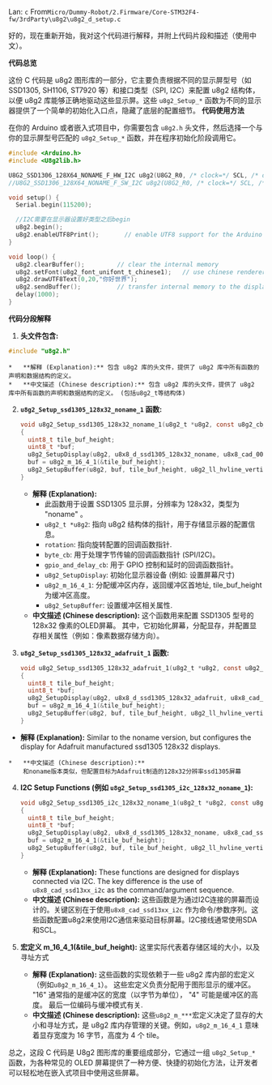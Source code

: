 Lan: `c` From`Micro/Dummy-Robot/2.Firmware/Core-STM32F4-fw/3rdParty\u8g2\u8g2_d_setup.c`

好的，现在重新开始，我对这个代码进行解释，并附上代码片段和描述（使用中文）。

**代码总览**

这份 C 代码是 u8g2 图形库的一部分，它主要负责根据不同的显示屏型号（如 SSD1305, SH1106, ST7920 等）和接口类型（SPI, I2C）来配置 u8g2 结构体，以便 u8g2 库能够正确地驱动这些显示屏。这些 `u8g2_Setup_*` 函数为不同的显示器提供了一个简单的初始化入口点，隐藏了底层的配置细节。
**代码使用方法**

在你的 Arduino 或者嵌入式项目中，你需要包含 `u8g2.h` 头文件，然后选择一个与你的显示屏型号匹配的 `u8g2_Setup_*` 函数，并在程序初始化阶段调用它。
```c
#include <Arduino.h>
#include <U8g2lib.h>

U8G2_SSD1306_128X64_NONAME_F_HW_I2C u8g2(U8G2_R0, /* clock=*/ SCL, /* data=*/ SDA, /* reset=*/ U8G2_PIN_NONE);   // All Boards without reset line
//U8G2_SSD1306_128X64_NONAME_F_SW_I2C u8g2(U8G2_R0, /* clock=*/ SCL, /* data=*/ SDA, /* reset=*/ U8G2_PIN_NONE);   // All Boards without reset line

void setup() {
  Serial.begin(115200);

  //I2C需要在显示器设置好类型之后begin
  u8g2.begin();
  u8g2.enableUTF8Print();		// enable UTF8 support for the Arduino print() function
}

void loop() {
  u8g2.clearBuffer();         // clear the internal memory
  u8g2.setFont(u8g2_font_unifont_t_chinese1);	// use chinese renderer
  u8g2.drawUTF8Text(0,20,"你好世界");
  u8g2.sendBuffer();          // transfer internal memory to the display
  delay(1000);
}
```

**代码分段解释**

1.  **头文件包含:**
```c
#include "u8g2.h"
```
    *   **解释 (Explanation):** 包含 u8g2 库的头文件，提供了 u8g2 库中所有函数的声明和数据结构的定义。
    *   **中文描述 (Chinese description):** 包含 u8g2 库的头文件，提供了 u8g2 库中所有函数的声明和数据结构的定义。 (包括u8g2_t等结构体)

2.  **`u8g2_Setup_ssd1305_128x32_noname_1` 函数:**

    ```c
    void u8g2_Setup_ssd1305_128x32_noname_1(u8g2_t *u8g2, const u8g2_cb_t *rotation, u8x8_msg_cb byte_cb, u8x8_msg_cb gpio_and_delay_cb)
    {
      uint8_t tile_buf_height;
      uint8_t *buf;
      u8g2_SetupDisplay(u8g2, u8x8_d_ssd1305_128x32_noname, u8x8_cad_001, byte_cb, gpio_and_delay_cb);
      buf = u8g2_m_16_4_1(&tile_buf_height);
      u8g2_SetupBuffer(u8g2, buf, tile_buf_height, u8g2_ll_hvline_vertical_top_lsb, rotation);
    }
    ```

    *   **解释 (Explanation):**
        *   此函数用于设置 SSD1305 显示屏，分辨率为 128x32，类型为 "noname" 。
        *   `u8g2_t *u8g2`: 指向 u8g2 结构体的指针，用于存储显示器的配置信息。
        *   `rotation`: 指向旋转配置的回调函数指针.
        *   `byte_cb`: 用于处理字节传输的回调函数指针 (SPI/I2C)。
        *   `gpio_and_delay_cb`:  用于 GPIO 控制和延时的回调函数指针。
        *   `u8g2_SetupDisplay`:  初始化显示器设备 (例如: 设置屏幕尺寸)
        *   `u8g2_m_16_4_1`:  分配缓冲区内存，返回缓冲区首地址, tile_buf_height为缓冲区高度。
        *   `u8g2_SetupBuffer`: 设置缓冲区相关属性.
    *   **中文描述 (Chinese description):**
        这个函数用来配置 SSD1305 型号的 128x32 像素的OLED屏幕。 其中，它初始化屏幕，分配显存，并配置显存相关属性（例如：像素数据存储方向）。
3.  **`u8g2_Setup_ssd1305_128x32_adafruit_1` 函数:**

    ```c
    void u8g2_Setup_ssd1305_128x32_adafruit_1(u8g2_t *u8g2, const u8g2_cb_t *rotation, u8x8_msg_cb byte_cb, u8x8_msg_cb gpio_and_delay_cb)
    {
      uint8_t tile_buf_height;
      uint8_t *buf;
      u8g2_SetupDisplay(u8g2, u8x8_d_ssd1305_128x32_adafruit, u8x8_cad_001, byte_cb, gpio_and_delay_cb);
      buf = u8g2_m_16_4_1(&tile_buf_height);
      u8g2_SetupBuffer(u8g2, buf, tile_buf_height, u8g2_ll_hvline_vertical_top_lsb, rotation);
    }
    ```
   *   **解释 (Explanation):** Similar to the noname version, but configures the display for Adafruit manufactured ssd1305 128x32 displays.

    *   **中文描述 (Chinese description):**
        和noname版本类似，但配置目标为Adafruit制造的128x32分辨率ssd1305屏幕
4.  **I2C Setup Functions (例如 `u8g2_Setup_ssd1305_i2c_128x32_noname_1`):**

    ```c
    void u8g2_Setup_ssd1305_i2c_128x32_noname_1(u8g2_t *u8g2, const u8g2_cb_t *rotation, u8x8_msg_cb byte_cb, u8x8_msg_cb gpio_and_delay_cb)
    {
      uint8_t tile_buf_height;
      uint8_t *buf;
      u8g2_SetupDisplay(u8g2, u8x8_d_ssd1305_128x32_noname, u8x8_cad_ssd13xx_i2c, byte_cb, gpio_and_delay_cb);
      buf = u8g2_m_16_4_1(&tile_buf_height);
      u8g2_SetupBuffer(u8g2, buf, tile_buf_height, u8g2_ll_hvline_vertical_top_lsb, rotation);
    }
    ```

    *   **解释 (Explanation):** These functions are designed for displays connected via I2C.  The key difference is the use of `u8x8_cad_ssd13xx_i2c` as the command/argument sequence.
    *   **中文描述 (Chinese description):**
       这些函数是为通过I2C连接的屏幕而设计的。关键区别在于使用`u8x8_cad_ssd13xx_i2c` 作为命令/参数序列。这些函数配置u8g2来使用I2C通信来驱动目标屏幕。I2C接线通常使用SDA和SCL。
5. **宏定义 m_16_4_1(&tile_buf_height):**
   这里实际代表着存储区域的大小，以及寻址方式
     *   **解释 (Explanation):** 这些函数的实现依赖于一些 u8g2 库内部的宏定义（例如`u8g2_m_16_4_1`）。  这些宏定义负责分配用于图形显示的缓冲区。 "16" 通常指的是缓冲区的宽度（以字节为单位）， "4" 可能是缓冲区的高度。 最后一位编码与缓冲模式有关.
    *   **中文描述 (Chinese description):**
       这些`u8g2_m_***`宏定义决定了显存的大小和寻址方式，是 u8g2 库内存管理的关键。例如，`u8g2_m_16_4_1` 意味着显存宽度为 16 字节，高度为 4 个 tile。

总之，这段 C 代码是 U8g2 图形库的重要组成部分，它通过一组 `u8g2_Setup_*` 函数，为各种常见的 OLED 屏幕提供了一种方便、快捷的初始化方法，让开发者可以轻松地在嵌入式项目中使用这些屏幕。


